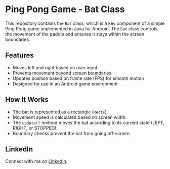 # Ping Pong Game - Bat Class

This repository contains the `Bat` class, which is a key component of a simple Ping Pong game implemented in Java for Android. The `Bat` class controls the movement of the paddle and ensures it stays within the screen boundaries.

## Features
- Moves left and right based on user input
- Prevents movement beyond screen boundaries
- Updates position based on frame rate (FPS) for smooth motion
- Designed for use in an Android game environment

## How It Works
- The bat is represented as a rectangle (`RectF`).
- Movement speed is calculated based on screen width.
- The `update()` method moves the bat according to its current state (LEFT, RIGHT, or STOPPED).
- Boundary checks prevent the bat from going off-screen.

## LinkedIn
Connect with me on [LinkedIn](https://www.linkedin.com/in/mohamed-amine-mammar-el-hadj-715a41295).

